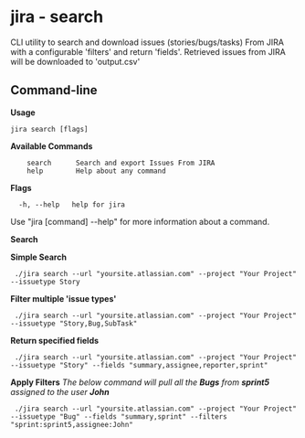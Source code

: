 

# jira - search
CLI utility to search and download issues (stories/bugs/tasks) From JIRA with a configurable 'filters' and return 'fields'. Retrieved issues from JIRA will be downloaded to 'output.csv'

## Command-line ##
**Usage**

    jira search [flags]

**Available Commands**
```
    search      Search and export Issues From JIRA
    help        Help about any command
```

**Flags**
```
  -h, --help   help for jira
```

Use "jira [command] --help" for more information about a command.


**Search**

**Simple Search**

```
 ./jira search --url "yoursite.atlassian.com" --project "Your Project" --issuetype Story 
```

**Filter multiple 'issue types'**

```
 ./jira search --url "yoursite.atlassian.com" --project "Your Project" --issuetype "Story,Bug,SubTask"
```
    
**Return specified fields**
```
 ./jira search --url "yoursite.atlassian.com" --project "Your Project" --issuetype "Story" --fields "summary,assignee,reporter,sprint" 
```

**Apply Filters**
*The below command will pull all the **Bugs** from **sprint5** assigned to the user **John***
```
 ./jira search --url "yoursite.atlassian.com" --project "Your Project" --issuetype "Bug" --fields "summary,sprint" --filters "sprint:sprint5,assignee:John"
```






